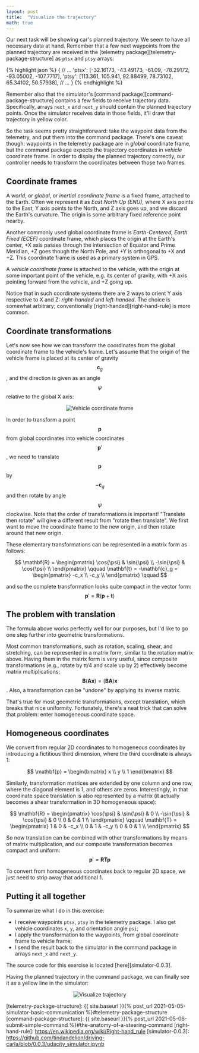 ```yaml
---
layout: post
title:  "Visualize the trajectory"
math: true
---
```

Our next task will be showing car's planned trajectory. We seem to have all necessary data at hand.
Remember that a few next waypoints from the planned trajectory are received in the [telemetry package][telemetry-package-structure] as `ptsx` and `ptsy` arrays: 

{% highlight json %}
{
    // ... 
    'ptsx': [-32.16173, -43.49173, -61.09, -78.29172, -93.05002, -107.7717], 
    'ptsy': [113.361, 105.941, 92.88499, 78.73102, 65.34102, 50.57938], 
    // ...
}
{% endhighlight %}

Remember also that the simulator's [command package][command-package-structure] contains a few fields to receive trajectory data. Specifically, arrays `next_x` and `next_y` should contain the planned trajectory points. Once the simulator receives data in those fields, it'll draw that trajectory in yellow color.

So the task seems pretty straightforward: take the waypoint data from the telemetry, and put them into the command package. There's one caveat though: waypoints in the telemetry package are in *global* coordinate frame, but the command package expects the trajectory coordinates in *vehicle* coordinate frame. In order to display the planned trajectory correctly, our controller needs to transform the coordinates between those two frames. 

## Coordinate frames

A *world*, or *global*, or *inertial coordinate frame* is a fixed frame, attached to the Earth. Often we represent it as *East North Up (ENU)*, where X axis points to the East, Y axis points to the North, and Z axis goes up, and we discard the Earth's curvature. The origin is some arbitrary fixed reference point nearby. 

Another commonly used global coordinate frame is *Earth-Centered, Earth Fixed (ECEF)* coordinate frame, which places the origin at the Earth's center, +X axis passes through the intersection of Equator and Prime Meridian, +Z goes though the North Pole, and +Y is orthogonal to +X and +Z. This coordinate frame is used as a primary system in GPS. 

A *vehicle coordinate frame* is attached to the vehicle, with the origin at some important point of the vehicle, e.g. its center of gravity, with +X axis pointing forward from the vehicle, and +Z going up.

Notice that in such coordinate systems there are 2 ways to orient Y axis respective to X and Z: *right-handed* and *left-handed*. The choice is somewhat arbitrary; conventionally [right-handed][right-hand-rule] is more common. 

## Coordinate transformations

Let's now see how we can transform the coordinates from the global coordinate frame to the vehicle's frame. Let's assume that the origin of the vehicle frame is placed at its center of gravity $$\mathbf{c}_g$$, and the direction is given as an angle $$ \psi $$ relative to the global X axis:

<p  style="text-align: center;">
    <img src="{{ site.baseurl }}{% link images/vehicle-coord-frame.png %}" alt="Vehicle coordinate frame">
</p>

In order to transform a point $$\mathbf{p}$$ from global coordinates into vehicle coordinates $$\mathbf{p}'$$, we need to translate $$\mathbf{p}$$ by $$-\mathbf{c}_g$$ and then rotate by angle $$\psi$$ clockwise. Note that the order of transformations is important! "Translate then rotate" will give a different result from "rotate then translate". We first want to move the coordinate frame to the new origin, and then rotate around that new origin. 

These elementary transformations can be represented in a matrix form as follows: 

$$
\mathbf{R} = 
    \begin{pmatrix}
        \cos{\psi} & \sin{\psi}  \\
        -\sin{\psi} & \cos{\psi}  \\
    \end{pmatrix} \qquad
\mathbf{t} = -\mathbf{c}_g = 
    \begin{pmatrix}
        -c_x \\
        -c_y \\
    \end{pmatrix} \qquad
$$

and so the complete transformation looks quite compact in the vector form: 
$$\mathbf{p}' = \mathbf{R}(\mathbf{p} + \mathbf{t}) $$

## The problem with translation

The formula above works perfectly well for our purposes, but I'd like to go one step further into geometric transformations. 

Most common transformations, such as rotation, scaling, shear, and stretching, can be represented in a matrix form, similar to the rotation matrix above. Having them in the matrix form is very useful, since composite transformations (e.g., rotate by &pi;/4 and scale up by 2) effectively become matrix multiplications: 
$$\mathbf{B}(\mathbf{Ax}) = (\mathbf{BA})\mathbf{x}$$. Also, a transformation can be "undone" by applying its inverse matrix. 

That's true for most geometric transformations, except translation, which breaks that nice uniformity. Fortunately, there's a neat trick that can solve that problem: enter homogeneous coordinate space.

## Homogeneous coordinates

We convert from regular 2D coordinates to homogeneous coordinates by introducing a fictitious third dimension, where the third coordinate is always 1: 

$$ \mathbf{p} = \begin{bmatrix} x \\ y \\  1 \end{bmatrix} $$

Similarly, transformation matrices are extended by one column and one row, where the diagonal element is 1, and others are zeros. Interestingly, in that coordinate space translation is also represented by a matrix (it actually becomes a shear transformation in 3D homogeneous space):

$$
\mathbf{R} = 
    \begin{pmatrix}
        \cos{\psi} & \sin{\psi} & 0 \\
        -\sin{\psi} & \cos{\psi} & 0 \\
        0 & 0 & 1 \\
    \end{pmatrix} \qquad
\mathbf{T} = 
    \begin{pmatrix}
        1 & 0 & -c_x \\
        0 & 1 & -c_y \\
        0 & 0 & 1 \\
    \end{pmatrix}
$$

So now translation can be combined with other transformations by means of matrix multiplication, and our composite transformation becomes compact and uniform: $$\mathbf{p}' = \mathbf{RTp}$$

To convert from homogeneous coordinates back to regular 2D space, we just need to strip away that additional 1.

## Putting it all together

To summarize what I do in this exercise: 
* I receive waypoints `ptsx`, `ptsy` in the telemetry package. I also get vehicle coordinates `x`, `y`, and orientation angle `psi`;
* I apply the transformation to the waypoints, from global coordinate frame to vehicle frame;
* I send the result back to the simulator in the command package in arrays `next_x` and `next_y`.

The source code for this exercise is located [here][simulator-0.0.3].

Having the planned trajectory in the command package, we can finally see it as a yellow line in the simulator:

<p  style="text-align: center;">
    <img src="{{ site.baseurl }}{% link images/visualize-trajectory.gif %}" alt="Visualize trajectory">
</p>

[telemetry-package-structure]: {{ site.baseurl }}{% post_url 2021-05-05-simulator-basic-communication %}#telemetry-package-structure
[command-package-structure]: {{ site.baseurl }}{% post_url 2021-05-06-submit-simple-command %}#the-anatomy-of-a-steering-command
[right-hand-rule]: https://en.wikipedia.org/wiki/Right-hand_rule
[simulator-0.0.3]: https://github.com/tindandelion/driving-carla/blob/0.0.3/udacity_simulator.ipynb